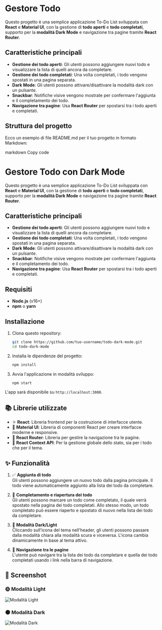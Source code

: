 # **Gestore Todo**

Questo progetto è una semplice applicazione To-Do List sviluppata con **React** e **Material UI**, con la gestione di **todo aperti** e **todo completati**, supporto per la **modalità Dark Mode** e navigazione tra pagine tramite **React Router**.

## Caratteristiche principali
- **Gestione dei todo aperti**: Gli utenti possono aggiungere nuovi todo e visualizzare la lista di quelli ancora da completare.
- **Gestione dei todo completati**: Una volta completati, i todo vengono spostati in una pagina separata.
- **Dark Mode**: Gli utenti possono attivare/disattivare la modalità dark con un pulsante.
- **Snackbar**: Notifiche visive vengono mostrate per confermare l'aggiunta e il completamento dei todo.
- **Navigazione tra pagine**: Usa **React Router** per spostarsi tra i todo aperti e completati.

## Struttura del progetto

Ecco un esempio di file README.md per il tuo progetto in formato Markdown:

markdown
Copy code
# Gestore Todo con Dark Mode

Questo progetto è una semplice applicazione To-Do List sviluppata con **React** e **Material UI**, con la gestione di **todo aperti** e **todo completati**, supporto per la **modalità Dark Mode** e navigazione tra pagine tramite **React Router**.

## Caratteristiche principali
- **Gestione dei todo aperti**: Gli utenti possono aggiungere nuovi todo e visualizzare la lista di quelli ancora da completare.
- **Gestione dei todo completati**: Una volta completati, i todo vengono spostati in una pagina separata.
- **Dark Mode**: Gli utenti possono attivare/disattivare la modalità dark con un pulsante.
- **Snackbar**: Notifiche visive vengono mostrate per confermare l'aggiunta e il completamento dei todo.
- **Navigazione tra pagine**: Usa **React Router** per spostarsi tra i todo aperti e completati.

## Requisiti

- **Node.js** (v16+)
- **npm** o **yarn**

## Installazione

1. Clona questo repository:
   ```bash
   git clone https://github.com/tuo-username/todo-dark-mode.git
   cd todo-dark-mode

2. Installa le dipendenze del progetto:
    ```bash
    npm install

3. Avvia l'applicazione in modalità sviluppo:
    ```bash
    npm start

L'app sarà disponibile su `http://localhost:3000`.

## 📚 Librerie utilizzate

- ⚛️ **React**: Libreria frontend per la costruzione di interfacce utente.
- 🎨 **Material UI**: Libreria di componenti React per creare interfacce moderne e responsive.
- 🧭 **React Router**: Libreria per gestire la navigazione tra le pagine.
- 🔗 **React Context API**: Per la gestione globale dello stato, sia per i todo che per il tema.

## ✨ Funzionalità

1. ✅ **Aggiunta di todo**  
   Gli utenti possono aggiungere un nuovo todo dalla pagina principale. Il todo viene automaticamente aggiunto alla lista dei todo da completare.

2. 🔄 **Completamento e riapertura dei todo**  
   Gli utenti possono marcare un todo come completato, il quale verrà spostato nella pagina dei todo completati. Allo stesso modo, un todo completato può essere riaperto e spostato di nuovo nella lista dei todo da completare.

3. 🌙 **Modalità Dark/Light**  
   Cliccando sull'icona del tema nell'header, gli utenti possono passare dalla modalità chiara alla modalità scura e viceversa. L'icona cambia dinamicamente in base al tema attivo.

4. 🧭 **Navigazione tra le pagine**  
   L'utente può navigare tra la lista dei todo da completare e quella dei todo completati usando i link nella barra di navigazione.

## 📸 Screenshot

### 🌞 Modalità Light

![Modalità Light](screenshot-light.png)

### 🌑 Modalità Dark

![Modalità Dark](screenshot-dark.png)
